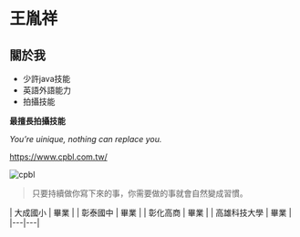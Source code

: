 # 王胤祥
## 關於我

- 少許java技能
- 英語外語能力
- 拍攝技能
  
**最擅長拍攝技能**

*You’re uinique, nothing can replace you.*

<https://www.cpbl.com.tw/>

![cpbl](https://encrypted-tbn0.gstatic.com/images?q=tbn:ANd9GcTx8CRvJMcCHFX_m7R1ugBOB9qyp18iIJyBcQ&s)

>只要持續做你寫下來的事，你需要做的事就會自然變成習慣。

 | 大成國小 | 畢業 |
 | 彰泰國中 | 畢業 |
 | 彰化高商 | 畢業 |
 | 高雄科技大學 | 畢業 |
 |---|---|
 


